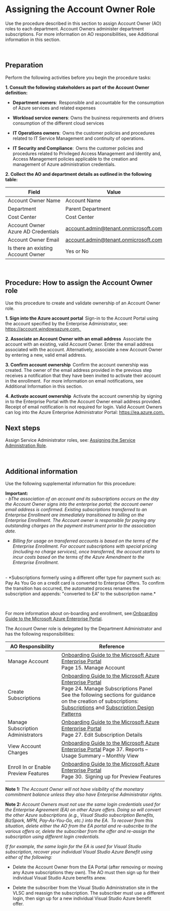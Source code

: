 # Assigning the Account Owner Role 



Use the procedure described in this section to assign Account Owner (AO) roles to each department. Account Owners administer 
department subscriptions. For more information on AO responsibilities, see Additional information in this section.   


  
## Preparation  


Perform the following activities before you begin the procedure tasks:  


 **1. Consult the following stakeholders as part of the Account Owner definition:**  

   - **Department owners**:  Responsible and accountable for the consumption of Azure services and related expenses  


   - **Workload service owners**: Owns the business requirements and drivers consumption of the different cloud services  


   - **IT Operations owners**:  Owns the customer policies and procedures related to IT Service Management and continuity of 
   operations.  


   - **IT Security and Compliance**:  Owns the customer policies and procedures related to Privileged Access Management and 
   Identity and, Access Management policies applicable to the creation and management of Azure administration credentials.  


  **2.  Collect the AO and department details as outlined in the following table:**  

   | __Field__ | __Value__ |
   |------------------------------|----------------------------|
   | Account Owner Name   | Account Name   | 
   | Department   | Parent Department | 
   | Cost Center  | Cost Center  | 
   | Account Owner Azure AD Credentials    | account.admin@tenant.onmicrosoft.com | 
   | Account Owner Email | account.admin@tenant.onmicrosoft.com  | 
   | Is there an existing Account Owner   | Yes or No | 
  


## Procedure: How to assign the Account Owner role  

Use this procedure to create and validate ownership of an Account Owner role.    

  **1. Sign into the Azure account portal**  
    Sign-in to the Account Portal using the account specified by the Enterprise Administrator, see:  https://account.windowsazure.com.  
    
  **2. Associate an Account Owner with an email address**  
    Associate the account with an existing, valid Account Owner. Enter the email address associated with the account. Alternatively, 
associate a new Account Owner by entering a new, valid email address.  

  **3. Confirm account ownership**  
    Confirm the account ownership was created. The owner of the email address provided in the previous step receives a notification 
that they have been invited to activate their account in the enrollment.  For more information on email notifications, see Additional 
Information in this section.  

  **4. Activate account ownership**  
    Activate the account ownership by signing in to the Enterprise Portal with the Account Owner email address provided.  
<br/>
    Receipt of email notification is not required for login. Valid Account Owners can log into the Azure Enterprise Administrator Portal: 
https://ea.azure.com.  





## Next steps  


Assign Service Administrator roles, see: [Assigning the Service Administration Role](https://github.com/alvarovitta/Enrollment-and-Subscription/blob/master/1.4-Assigning-the-Service-Administrator-Role.md).  


   


## Additional information  


Use the following supplemental information for this procedure:  

**Important:**   </br>
*- bThe association of an account and its subscriptions occurs on the day the Account Owner signs into the enterprise portal; the account  owner email address is confirmed. Existing subscriptions transferred to an Enterprise Enrollment are immediately transitioned to  billing on the Enterprise Enrollment. The Account owner is responsible for paying any outstanding charges on the payment 
instrument prior to the association date.*
</br>
- *Billing for usage on transferred accounts is based on the terms of the Enterprise Enrollment. For account subscriptions with special pricing (including no charge services), once transferred, the account starts to incur costs based on the terms of the Azure Amendment to the Enterprise Enrollment.*   
</br>
- *Subscriptions formerly using a different offer type for payment such as: Pay As You Go on a credit card is converted to Enterprise Offers. To confirm the transition has occurred, the automated process renames the subscription and appends: "converted to EA" to the subscription name.*   


  

For more information about on-boarding and enrollment, see:[Onboarding Guide to the Microsoft Azure Enterprise Portal](https://eaportalonboardingvideos.blob.core.windows.net/onboardingvideos/AzureDirectEACustomerOnboardingGuide_En.pdf). 

The Account Owner role is delegated by the Department Administrator and has the following responsibilities:  


| __AO Responsibility__ | __Reference__ |
|------------------------------|----------------------------|
| Manage Account   | [Onboarding Guide to the Microsoft Azure Enterprise Portal](https://eaportalonboardingvideos.blob.core.windows.net/onboardingvideos/AzureDirectEACustomerOnboardingGuide_En.pdf) </br> Page 15. Manage Account   | 
| Create Subscriptions | [Onboarding Guide to the Microsoft Azure Enterprise Portal](https://eaportalonboardingvideos.blob.core.windows.net/onboardingvideos/AzureDirectEACustomerOnboardingGuide_En.pdf) </br> Page 24. Manage Subscriptions Panel </br> See the following sections for guidance on the creation of subscriptions:  [Subscriptions](2.0-Defining-Subscriptions-and-Patterns.md) and [Subscription Design Patterns](2.1-Designing-the-Subscription.md)| 
| Manage Subscription Administrators   | [Onboarding Guide to the Microsoft Azure Enterprise Portal](https://eaportalonboardingvideos.blob.core.windows.net/onboardingvideos/AzureDirectEACustomerOnboardingGuide_En.pdf) </br> Page 27. Edit Subscription Details | 
| View Account Charges   | [Onboarding Guide to the Microsoft Azure Enterprise Portal](https://eaportalonboardingvideos.blob.core.windows.net/onboardingvideos/AzureDirectEACustomerOnboardingGuide_En.pdf) Page 37. Reports – Usage Summary – Monthly View   | 
| Enroll In or Enable Preview Features   | [Onboarding Guide to the Microsoft Azure Enterprise Portal](https://eaportalonboardingvideos.blob.core.windows.net/onboardingvideos/AzureDirectEACustomerOnboardingGuide_En.pdf) </br> Page 30.  Signing up for Preview Features   | 




**Note 1:** *The Account Owner will not have visibility of the monetary commitment balance unless they also have Enterprise 
Administrator rights.*  
 


**Note 2:** *Account Owners must not use the same login credentials used for the Enterprise Agreement (EA) on other Azure offers. 
Doing so will convert the other Azure subscriptions (e.g., Visual Studio subscription Benefits, BizSpark, MPN, Pay-As-You-Go, etc.) into 
the EA.  To recover from this situation, delete either the AO from the EA portal and re-subscribe to the various offers or, delete the 
subscriber from the offer and re-assign the subscription using different login credentials.*  


*If for example, the same login for the EA is used for Visual Studio subscription, recover your individual Visual Studio Azure Benefit 
using either of the following:*  
 
   - Delete the Account Owner from the EA Portal (after removing or moving any Azure subscriptions they own). The AO must then 
   sign up for their individual Visual Studio Azure benefits anew.  


   - Delete the subscriber from the Visual Studio Administration site in the VLSC and reassign the subscription. The subscriber must 
   use a different login, then sign up for a new individual Visual Studio Azure benefit offer.   



  
